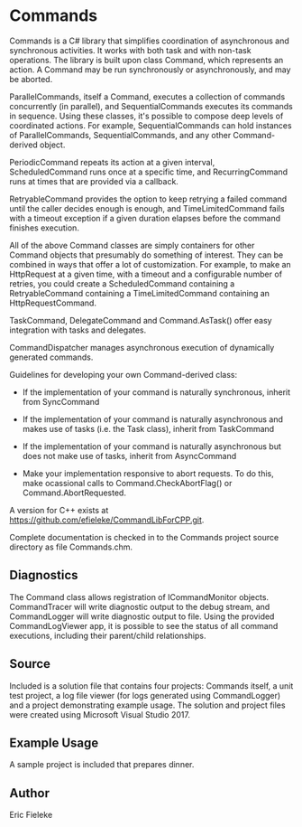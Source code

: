 Commands
=========

Commands is a C# library that simplifies coordination of asynchronous and synchronous activities. It works with both task and with non-task operations. The library is built upon class Command, which represents an action. A Command may be run synchronously or asynchronously, and may be aborted.

ParallelCommands, itself a Command, executes a collection of commands concurrently (in parallel), and SequentialCommands executes its commands in sequence. Using these classes, it's possible to compose deep levels of coordinated actions. For example, SequentialCommands can hold instances of ParallelCommands, SequentialCommands, and any other Command-derived object.

PeriodicCommand repeats its action at a given interval, ScheduledCommand runs once at a specific time, and RecurringCommand runs at times that are provided via a callback.

RetryableCommand provides the option to keep retrying a failed command until the caller decides enough is enough, and TimeLimitedCommand fails with a timeout exception if a given duration elapses before the command finishes execution.

All of the above Command classes are simply containers for other Command objects that presumably do something of interest. They can be combined in ways that offer a lot of customization. For example, to make an HttpRequest at a given time, with a timeout and a configurable number of retries, you could create a ScheduledCommand containing a RetryableCommand containing a TimeLimitedCommand containing an HttpRequestCommand.

TaskCommand, DelegateCommand and Command.AsTask() offer easy integration with tasks and delegates.

CommandDispatcher manages asynchronous execution of dynamically generated commands.

Guidelines for developing your own Command-derived class:

- If the implementation of your command is naturally synchronous, inherit from SyncCommand

- If the implementation of your command is naturally asynchronous and makes use of tasks (i.e. the Task class), inherit from TaskCommand

- If the implementation of your command is naturally asynchronous but does not make use of tasks, inherit from AsyncCommand

- Make your implementation responsive to abort requests. To do this, make ocassional calls to Command.CheckAbortFlag() or Command.AbortRequested.

A version for C++ exists at https://github.com/efieleke/CommandLibForCPP.git.

Complete documentation is checked in to the Commands project source directory as file Commands.chm.

Diagnostics
----
The Command class allows registration of ICommandMonitor objects. CommandTracer will write diagnostic output to the debug stream, and CommandLogger will write diagnostic output to file. Using the provided CommandLogViewer app, it is possible to see the status of all command executions, including their parent/child relationships.

Source
----
Included is a solution file that contains four projects: Commands itself, a unit test project, a log file viewer (for logs generated using CommandLogger) and a project demonstrating example usage. The solution and project files were created using Microsoft Visual Studio 2017.

Example Usage
----
A sample project is included that prepares dinner.

Author
----
Eric Fieleke
